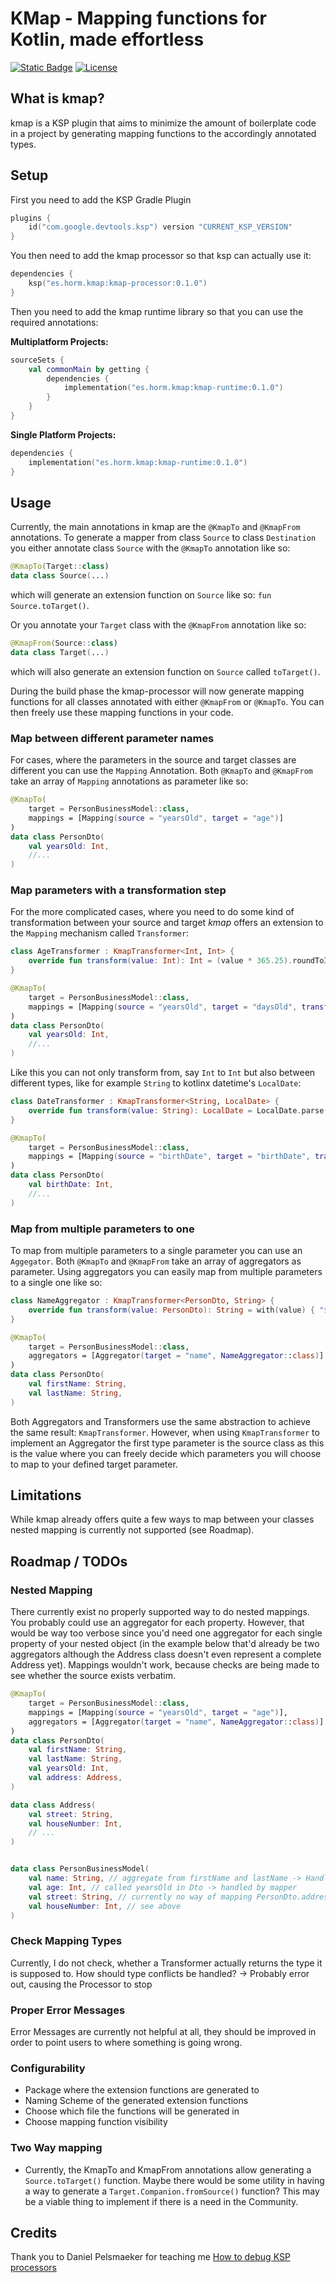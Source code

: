 # KMap - Mapping functions for Kotlin, made effortless
[![Static Badge](https://img.shields.io/badge/Maven_Central-v0.1.0-orange)](https://central.sonatype.com/search?q=es.horm.kmap)
[![License](https://img.shields.io/badge/License-Apache_2.0-blue)](https://github.com/Tommyten/kmap/blob/master/LICENSE)

## What is kmap?
kmap is a KSP plugin that aims to minimize the amount of boilerplate code in a project
by generating mapping functions to the accordingly annotated types.

## Setup
First you need to add the KSP Gradle Plugin
```kotlin
plugins {
    id("com.google.devtools.ksp") version "CURRENT_KSP_VERSION"
}
```

You then need to add the kmap processor so that ksp can actually use it:

```kotlin
dependencies {
    ksp("es.horm.kmap:kmap-processor:0.1.0")
}
```

Then you need to add the kmap runtime library so that you can use the required annotations:

**Multiplatform Projects:**
```kotlin
sourceSets {
    val commonMain by getting {
        dependencies {
            implementation("es.horm.kmap:kmap-runtime:0.1.0")
        }
    }
}
```
**Single Platform Projects:**
```kotlin
dependencies {
    implementation("es.horm.kmap:kmap-runtime:0.1.0")
}
```

## Usage
Currently, the main annotations in kmap are the `@KmapTo` and `@KmapFrom` annotations.
To generate a mapper from class `Source` to class `Destination` you either annotate class `Source` with the `@KmapTo` annotation like so:
```kotlin
@KmapTo(Target::class)
data class Source(...)
```
which will generate an extension function on `Source` like so: `fun Source.toTarget()`.

Or you annotate your `Target` class with the `@KmapFrom` annotation like so:
```kotlin
@KmapFrom(Source::class)
data class Target(...)
```
which will also generate an extension function on `Source` called `toTarget()`.

During the build phase the kmap-processor will now generate mapping functions for all classes annotated with either `@KmapFrom` or `@KmapTo`.
You can then freely use these mapping functions in your code.


### Map between different parameter names
For cases, where the parameters in the source and target classes are different you can
use the `Mapping` Annotation. Both `@KmapTo` and `@KmapFrom` take an array of `Mapping` annotations
as parameter like so:

```kotlin
@KmapTo(
    target = PersonBusinessModel::class,
    mappings = [Mapping(source = "yearsOld", target = "age")]
)
data class PersonDto(
    val yearsOld: Int,
    //...
)
```

### Map parameters with a transformation step
For the more complicated cases, where you need to do some kind of transformation between your source
and target *kmap* offers an extension to the `Mapping` mechanism called `Transformer`:
```kotlin
class AgeTransformer : KmapTransformer<Int, Int> {
    override fun transform(value: Int): Int = (value * 365.25).roundToInt()
}

@KmapTo(
    target = PersonBusinessModel::class,
    mappings = [Mapping(source = "yearsOld", target = "daysOld", transformer = AgeTransformer::class)]
)
data class PersonDto(
    val yearsOld: Int,
    //...
)
```

Like this you can not only transform from, say `Int` to `Int` but also between different types, like
for example `String` to kotlinx datetime's `LocalDate`:
```kotlin
class DateTransformer : KmapTransformer<String, LocalDate> {
    override fun transform(value: String): LocalDate = LocalDate.parse(value)
}

@KmapTo(
    target = PersonBusinessModel::class,
    mappings = [Mapping(source = "birthDate", target = "birthDate", transformer = DateTransformer::class)]
)
data class PersonDto(
    val birthDate: Int,
    //...
)
```

### Map from multiple parameters to one
To map from multiple parameters to a single parameter you can use an `Aggegator`. Both `@KmapTo` and `@KmapFrom`
take an array of aggregators as parameter.
Using aggregators you can easily map from multiple parameters to a single one like so:
```kotlin
class NameAggregator : KmapTransformer<PersonDto, String> {
    override fun transform(value: PersonDto): String = with(value) { "$lastName, $firstName" }
}

@KmapTo(
    target = PersonBusinessModel::class,
    aggregators = [Aggregator(target = "name", NameAggregator::class)]
)
data class PersonDto(
    val firstName: String,
    val lastName: String,
)
```
Both Aggregators and Transformers use the same abstraction to achieve the same result: `KmapTransformer`.
However, when using `KmapTransformer` to implement an Aggregator the first type parameter is the source class as
this is the value where you can freely decide which parameters you will choose to map to your defined target parameter.

## Limitations
While kmap already offers quite a few ways to map between your classes nested mapping is currently not supported (see Roadmap).

## Roadmap / TODOs

### Nested Mapping
There currently exist no properly supported way to do nested mappings.
You probably could use an aggregator for each property. However, that would be way too verbose since you'd need one aggregator
for each single property of your nested object (in the example below that'd already be two aggregators although the Address class
doesn't even represent a complete Address yet).
Mappings wouldn't work, because checks are being made to see whether the source exists verbatim. 
```kotlin
@KmapTo(
    target = PersonBusinessModel::class,
    mappings = [Mapping(source = "yearsOld", target = "age")],
    aggregators = [Aggregator(target = "name", NameAggregator::class)]
)
data class PersonDto(
    val firstName: String,
    val lastName: String,
    val yearsOld: Int,
    val address: Address,
)

data class Address(
    val street: String,
    val houseNumber: Int,
    // ...
)


data class PersonBusinessModel(
    val name: String, // aggregate from firstName and lastName -> Handled by aggregator
    val age: Int, // called yearsOld in Dto -> handled by mapper
    val street: String, // currently no way of mapping PersonDto.address.street to this, could be handled by an aggregator but should also be doable with a mapping in my mind
    val houseNumber: Int, // see above
)
```

### Check Mapping Types
Currently, I do not check, whether a Transformer actually returns the type it is supposed to.
How should type conflicts be handled? -> Probably error out, causing the Processor to stop

### Proper Error Messages
Error Messages are currently not helpful at all, they should be improved in order to point users to where something is
going wrong.

### Configurability
- Package where the extension functions are generated to
- Naming Scheme of the generated extension functions
- Choose which file the functions will be generated in
- Choose mapping function visibility

### Two Way mapping
- Currently, the KmapTo and KmapFrom annotations allow generating a `Source.toTarget()` function. Maybe there would
be some utility in having a way to generate a `Target.Companion.fromSource()` function? This may be a viable thing to
implement if there is a need in the Community.

## Credits

Thank you to Daniel Pelsmaeker for teaching me [How to debug KSP processors](https://pelsmaeker.net/articles/debugging-ksp-gradle-plugin/)